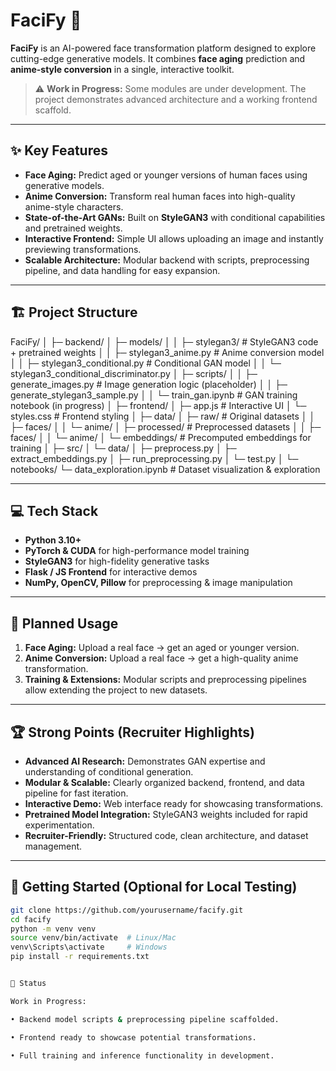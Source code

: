 # FaciFy 🚀

**FaciFy** is an AI-powered face transformation platform designed to explore cutting-edge generative models. It combines **face aging** prediction and **anime-style conversion** in a single, interactive toolkit.

> ⚠️ **Work in Progress:** Some modules are under development. The project demonstrates advanced architecture and a working frontend scaffold.

---

## ✨ Key Features

- **Face Aging:** Predict aged or younger versions of human faces using generative models.  
- **Anime Conversion:** Transform real human faces into high-quality anime-style characters.  
- **State-of-the-Art GANs:** Built on **StyleGAN3** with conditional capabilities and pretrained weights.  
- **Interactive Frontend:** Simple UI allows uploading an image and instantly previewing transformations.  
- **Scalable Architecture:** Modular backend with scripts, preprocessing pipeline, and data handling for easy expansion.

---

## 🏗 Project Structure

FaciFy/
│
├─ backend/
│ ├─ models/
│ │ ├─ stylegan3/ # StyleGAN3 code + pretrained weights
│ │ ├─ stylegan3_anime.py # Anime conversion model
│ │ ├─ stylegan3_conditional.py # Conditional GAN model
│ │ └─ stylegan3_conditional_discriminator.py
│ ├─ scripts/
│ │ ├─ generate_images.py # Image generation logic (placeholder)
│ │ ├─ generate_stylegan3_sample.py
│ │ └─ train_gan.ipynb # GAN training notebook (in progress)
│
├─ frontend/
│ ├─ app.js # Interactive UI
│ └─ styles.css # Frontend styling
│
├─ data/
│ ├─ raw/ # Original datasets
│ │ ├─ faces/
│ │ └─ anime/
│ ├─ processed/ # Preprocessed datasets
│ │ ├─ faces/
│ │ └─ anime/
│ └─ embeddings/ # Precomputed embeddings for training
│
├─ src/
│ └─ data/
│ ├─ preprocess.py
│ ├─ extract_embeddings.py
│ ├─ run_preprocessing.py
│ └─ test.py
│
└─ notebooks/
└─ data_exploration.ipynb # Dataset visualization & exploration



---

## 💻 Tech Stack

- **Python 3.10+**
- **PyTorch & CUDA** for high-performance model training
- **StyleGAN3** for high-fidelity generative tasks
- **Flask / JS Frontend** for interactive demos
- **NumPy, OpenCV, Pillow** for preprocessing & image manipulation

---

## 🚀 Planned Usage

1. **Face Aging:** Upload a real face → get an aged or younger version.  
2. **Anime Conversion:** Upload a real face → get a high-quality anime transformation.  
3. **Training & Extensions:** Modular scripts and preprocessing pipelines allow extending the project to new datasets.

---

## 🏆 Strong Points (Recruiter Highlights)

- **Advanced AI Research:** Demonstrates GAN expertise and understanding of conditional generation.  
- **Modular & Scalable:** Clearly organized backend, frontend, and data pipeline for fast iteration.  
- **Interactive Demo:** Web interface ready for showcasing transformations.  
- **Pretrained Model Integration:** StyleGAN3 weights included for rapid experimentation.  
- **Recruiter-Friendly:** Structured code, clean architecture, and dataset management.

---
        
## 📂 Getting Started (Optional for Local Testing)

```bash
git clone https://github.com/yourusername/facify.git
cd facify
python -m venv venv
source venv/bin/activate  # Linux/Mac
venv\Scripts\activate     # Windows
pip install -r requirements.txt


📌 Status

Work in Progress:

• Backend model scripts & preprocessing pipeline scaffolded.

• Frontend ready to showcase potential transformations.

• Full training and inference functionality in development.